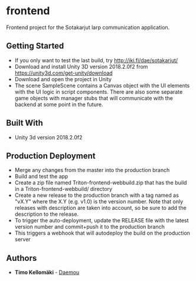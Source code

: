 # frontend

Frontend project for the Sotakarjut larp communication application.

## Getting Started

* If you only want to test the last build, try http://iki.fi/dae/sotakarjut/
* Download and install Unity 3D version 2018.2.0f2 from https://unity3d.com/get-unity/download
* Download and open the project in Unity
* The scene SampleScene contains a Canvas object with the UI elements with the UI logic in script components. There are also some separate game objects with manager stubs that will communicate with the backend at some point in the future.

## Built With

* Unity 3d version 2018.2.0f2

## Production Deployment

* Merge any changes from the master into the production branch
* Build and test the app
* Create a zip file named Triton-frontend-webbuild.zip that has the build in a Triton-frontend-webbuild/ directory
* Create a new release to the production branch with a tag named as "vX.Y" where the X.Y (e.g. v1.0) is the version number. Note that only releases with description are taken into account, so be sure to add the description to the release.
* To trigger the auto-deployment, update the RELEASE file with the latest version number and commit+push it to the production branch
* This triggers a webhook that will autodeploy the build on the production server

## Authors

* **Timo Kellomäki** - [Daemou](https://github.com/Daemou)
